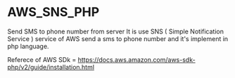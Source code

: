 # AWS_SNS_PHP

Send SMS to phone number from server 
It is use SNS ( Simple Notification Service ) service of AWS send a sms to phone number and it's implement in php language.

Referece of AWS SDk = https://docs.aws.amazon.com/aws-sdk-php/v2/guide/installation.html

